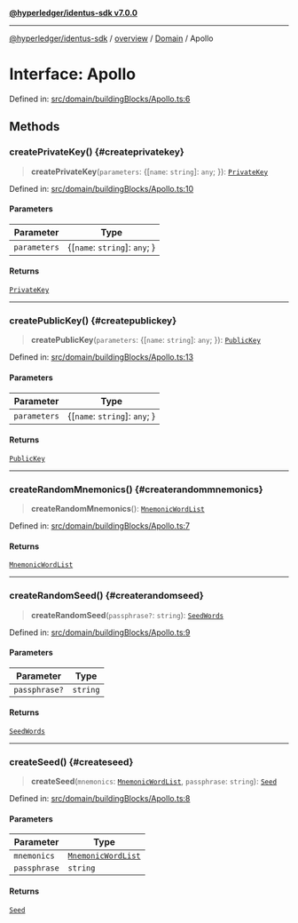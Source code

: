 [**@hyperledger/identus-sdk v7.0.0**](../../../../README.md)

***

[@hyperledger/identus-sdk](../../../../README.md) / [overview](../../../README.md) / [Domain](../README.md) / Apollo

# Interface: Apollo

Defined in: [src/domain/buildingBlocks/Apollo.ts:6](https://github.com/hyperledger/identus-edge-agent-sdk-ts/blob/96423ee84b124a31ce63036d9d623d1cb73a13c2/src/domain/buildingBlocks/Apollo.ts#L6)

## Methods

### createPrivateKey() {#createprivatekey}

> **createPrivateKey**(`parameters`: \{\[`name`: `string`\]: `any`; \}): [`PrivateKey`](../classes/PrivateKey.md)

Defined in: [src/domain/buildingBlocks/Apollo.ts:10](https://github.com/hyperledger/identus-edge-agent-sdk-ts/blob/96423ee84b124a31ce63036d9d623d1cb73a13c2/src/domain/buildingBlocks/Apollo.ts#L10)

#### Parameters

| Parameter | Type |
| ------ | ------ |
| `parameters` | \{\[`name`: `string`\]: `any`; \} |

#### Returns

[`PrivateKey`](../classes/PrivateKey.md)

***

### createPublicKey() {#createpublickey}

> **createPublicKey**(`parameters`: \{\[`name`: `string`\]: `any`; \}): [`PublicKey`](../classes/PublicKey.md)

Defined in: [src/domain/buildingBlocks/Apollo.ts:13](https://github.com/hyperledger/identus-edge-agent-sdk-ts/blob/96423ee84b124a31ce63036d9d623d1cb73a13c2/src/domain/buildingBlocks/Apollo.ts#L13)

#### Parameters

| Parameter | Type |
| ------ | ------ |
| `parameters` | \{\[`name`: `string`\]: `any`; \} |

#### Returns

[`PublicKey`](../classes/PublicKey.md)

***

### createRandomMnemonics() {#createrandommnemonics}

> **createRandomMnemonics**(): [`MnemonicWordList`](../type-aliases/MnemonicWordList.md)

Defined in: [src/domain/buildingBlocks/Apollo.ts:7](https://github.com/hyperledger/identus-edge-agent-sdk-ts/blob/96423ee84b124a31ce63036d9d623d1cb73a13c2/src/domain/buildingBlocks/Apollo.ts#L7)

#### Returns

[`MnemonicWordList`](../type-aliases/MnemonicWordList.md)

***

### createRandomSeed() {#createrandomseed}

> **createRandomSeed**(`passphrase?`: `string`): [`SeedWords`](SeedWords.md)

Defined in: [src/domain/buildingBlocks/Apollo.ts:9](https://github.com/hyperledger/identus-edge-agent-sdk-ts/blob/96423ee84b124a31ce63036d9d623d1cb73a13c2/src/domain/buildingBlocks/Apollo.ts#L9)

#### Parameters

| Parameter | Type |
| ------ | ------ |
| `passphrase?` | `string` |

#### Returns

[`SeedWords`](SeedWords.md)

***

### createSeed() {#createseed}

> **createSeed**(`mnemonics`: [`MnemonicWordList`](../type-aliases/MnemonicWordList.md), `passphrase`: `string`): [`Seed`](Seed.md)

Defined in: [src/domain/buildingBlocks/Apollo.ts:8](https://github.com/hyperledger/identus-edge-agent-sdk-ts/blob/96423ee84b124a31ce63036d9d623d1cb73a13c2/src/domain/buildingBlocks/Apollo.ts#L8)

#### Parameters

| Parameter | Type |
| ------ | ------ |
| `mnemonics` | [`MnemonicWordList`](../type-aliases/MnemonicWordList.md) |
| `passphrase` | `string` |

#### Returns

[`Seed`](Seed.md)
